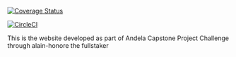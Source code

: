 
[![Coverage Status](https://coveralls.io/repos/github/Himbaza123h/My_Brand_Cohort8/badge.svg?branch=Master)](https://coveralls.io/github/Himbaza123h/My_Brand_Cohort8?branch=Master)

[![CircleCI](https://circleci.com/gh/Himbaza123h/My_Brand_Cohort8/tree/Master.svg?style=svg)](https://circleci.com/gh/Himbaza123h/My_Brand_Cohort8/tree/Master)

This is the website developed as part of Andela Capstone Project Challenge through alain-honore the fullstaker

